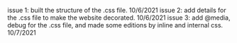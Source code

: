 issue 1: built the structure of the .css file. 10/6/2021
issue 2: add details for the .css file to make the website decorated. 10/6/2021
issue 3: add @media, debug for the .css file, and made some editions by inline and internal css. 10/7/2021
